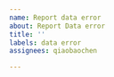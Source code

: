```yaml
---
name: Report data error
about: Report Data error
title: ''
labels: data error
assignees: qiaobaochen

---
```



